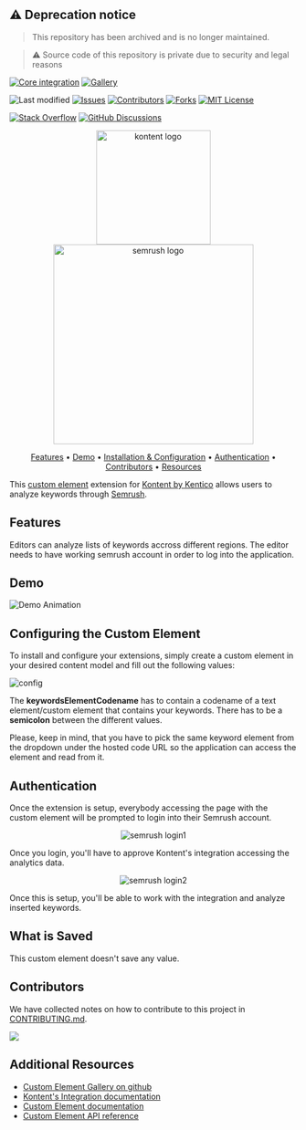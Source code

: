 ## :warning: Deprecation notice
> This repository has been archived and is no longer maintained.

> ⚠ Source code of this repository is private due to security and legal reasons

[![Core integration][core-shield]](https://kontent.ai/integrations/semrush)
[![Gallery][gallery-shield]](https://kentico.github.io/kontent-custom-element-samples/gallery/)

![Last modified][last-commit]
[![Issues][issues-shield]][issues-url]
[![Contributors][contributors-shield]][contributors-url]
[![Forks][forks-shield]][forks-url]
[![MIT License][license-shield]][license-url]

[![Stack Overflow][stack-shield]](https://stackoverflow.com/tags/kentico-kontent)
[![GitHub Discussions][discussion-shield]](https://github.com/Kentico/Home/discussions)

<p align="center">
<image src="docs/kk-logo.png" alt="kontent logo" width="200" /><br/>
<image src="docs/semrush-logo.png" alt="semrush logo" width="350" >
</p>

<p align="center">
  <a href="#features">Features</a> •
  <a href="#demo">Demo</a> •
  <a href="#configuring-the-custom-element">Installation & Configuration</a> •
  <a href="#authentication">Authentication</a> •
  <a href="#contributors">Contributors</a> •
  <a href="#additional-resources">Resources</a>
</p>

This [custom element](https://docs.kontent.ai/tutorials/develop-apps/integrate/integrating-your-own-content-editing-features) extension for [Kontent by Kentico](https://kontent.ai) allows users to analyze keywords through [Semrush](https://www.semrush.com). 

## Features
Editors can analyze lists of keywords accross different regions. The editor needs to have working semrush account in order to log into the application. 

## Demo

![Demo Animation][product-demo]

## Configuring the Custom Element

To install and configure your extensions, simply create a custom element in your desired content model and fill out the following values:

![config]

The __keywordsElementCodename__ has to contain a codename of a text element/custom element that contains your keywords. There has to be a **semicolon** between the different values. 

Please, keep in mind, that you have to pick the same keyword element from the dropdown under the hosted code URL so the application can access the element and read from it.

## Authentication
Once the extension is setup, everybody accessing the page with the custom element will be prompted to login into their Semrush account.

<p align="center">
<image src="docs/login1.png" alt="semrush login1" >
</p>

Once you login, you'll have to approve Kontent's integration accessing the analytics data. 

<p align="center">
<image src="docs/login2.png" alt="semrush login2" >
</p>

Once this is setup, you'll be able to work with the integration and analyze inserted keywords.

## What is Saved
This custom element doesn't save any value.

## Contributors
We have collected notes on how to contribute to this project in [CONTRIBUTING.md](CONTRIBUTING.md).

<a href="https://github.com/Kentico/kontent-integration-semrush/graphs/contributors">
  <img src="https://contrib.rocks/image?repo=Kentico/kontent-integration-semrush" />
</a>

## Additional Resources

- [Custom Element Gallery on github](https://kentico.github.io/kontent-custom-element-samples/gallery/)
- [Kontent's Integration documentation](https://docs.kontent.ai/tutorials/develop-apps/integrate/integrations-overview)
- [Custom Element documentation](https://docs.kontent.ai/tutorials/develop-apps/integrate/content-editing-extensions)
- [Custom Element API reference](https://docs.kontent.ai/reference/custom-elements-js-api)



[last-commit]: https://img.shields.io/github/last-commit/Kentico/kontent-integration-semrush?style=for-the-badge
[review]: https://img.shields.io/static/v1?label=warning&message=under%20review&style=for-the-badge&color=orange
[contributors-shield]: https://img.shields.io/github/contributors/Kentico/kontent-integration-semrush.svg?style=for-the-badge
[contributors-url]: https://github.com/Kentico/kontent-integration-semrush/graphs/contributors
[forks-shield]: https://img.shields.io/github/forks/Kentico/kontent-integration-semrush.svg?style=for-the-badge
[forks-url]: https://github.com/Kentico/kontent-integration-semrush/network/members
[stars-shield]: https://img.shields.io/github/stars/Kentico/kontent-integration-semrush.svg?style=for-the-badge
[stars-url]: https://github.com/Kentico/kontent-integration-semrush/stargazers
[issues-shield]: https://img.shields.io/github/issues/Kentico/kontent-integration-semrush.svg?style=for-the-badge
[issues-url]: https://github.com/Kentico/kontent-integration-semrush/issues
[license-shield]: https://img.shields.io/github/license/Kentico/kontent-integration-semrush.svg?style=for-the-badge
[license-url]: https://github.com/Kentico/kontent-integration-semrush/blob/master/LICENSE
[core-shield]: https://img.shields.io/static/v1?label=&message=core%20integration&style=for-the-badge&color=FF5733
[gallery-shield]: https://img.shields.io/static/v1?label=&message=extension%20gallery&style=for-the-badge&color=51bce0
[stack-shield]: https://img.shields.io/badge/Stack%20Overflow-ASK%20NOW-FE7A16.svg?logo=stackoverflow&logoColor=white&style=for-the-badge
[discussion-shield]: https://img.shields.io/badge/GitHub-Discussions-FE7A16.svg?logo=github&style=for-the-badge
[product-demo]: docs/semrush.gif?raw=true
[config]: docs/configuration.png
[login1]: docs/login1.png
[login2]: docs/login2.png

